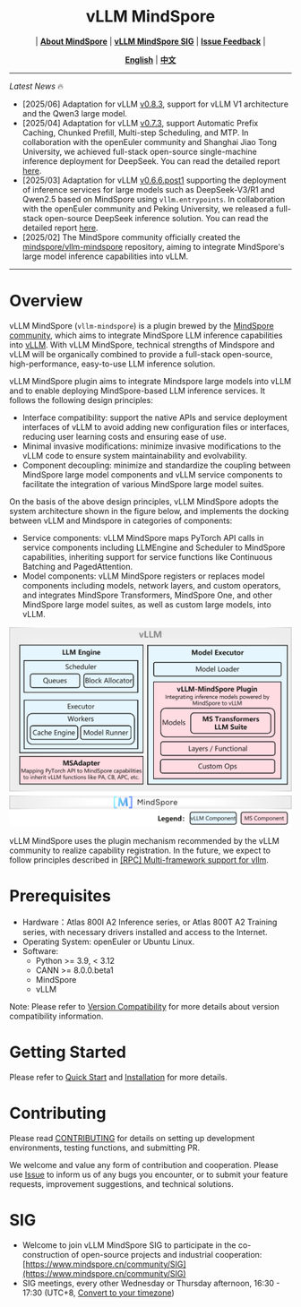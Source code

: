 <h1 align="center">
vLLM MindSpore
</h1>

<p align="center">
| <a href="https://www.mindspore.cn/en/"><b>About MindSpore</b></a> | <a href="https://www.mindspore.cn/community/SIG"><b>vLLM MindSpore SIG</b></a> | <a href="https://gitee.com/mindspore/vllm-mindspore/issues"><b>Issue Feedback</b></a> |
</p>

<p align="center">
<a href="README_en.md"><b>English</b></a> | <a href="README.md"><b>中文</b></a>
</p>

---
*Latest News* 🔥

- [2025/06] Adaptation for vLLM [v0.8.3](https://github.com/vllm-project/vllm/releases/tag/v0.8.3), support for vLLM V1 architecture and the Qwen3 large model.
- [2025/04] Adaptation for vLLM [v0.7.3](https://github.com/vllm-project/vllm/releases/tag/v0.7.3), support Automatic Prefix Caching, Chunked Prefill, Multi-step Scheduling, and MTP. In collaboration with the openEuler community and Shanghai Jiao Tong University, we achieved full-stack open-source single-machine inference deployment for DeepSeek. You can read the detailed report [here](https://news.pku.edu.cn/xwzh/e13046c47d03471c8cebb950bd1f4598.htm).
- [2025/03] Adaptation for vLLM [v0.6.6.post1](https://github.com/vllm-project/vllm/releases/tag/v0.6.6.post1) supporting the deployment of inference services for large models such as DeepSeek-V3/R1 and Qwen2.5 based on MindSpore using `vllm.entrypoints`. In collaboration with the openEuler community and Peking University, we released a full-stack open-source DeepSeek inference solution. You can read the detailed report [here](https://news.pku.edu.cn/xwzh/e13046c47d03471c8cebb950bd1f4598.htm).
- [2025/02] The MindSpore community officially created the [mindspore/vllm-mindspore](https://gitee.com/mindspore/vllm-mindspore) repository, aiming to integrate MindSpore's large model inference capabilities into vLLM.

---

# Overview

vLLM MindSpore (`vllm-mindspore`) is a plugin brewed by the [MindSpore community](https://www.mindspore.cn/en), which aims to integrate MindSpore LLM inference capabilities into [vLLM](https://github.com/vllm-project/vllm). With vLLM MindSpore, technical strengths of Mindspore and vLLM will be organically combined to provide a full-stack open-source, high-performance, easy-to-use LLM inference solution.

vLLM MindSpore plugin aims to integrate Mindspore large models into vLLM and to enable deploying MindSpore-based LLM inference services. It follows the following design principles:

- Interface compatibility: support the native APIs and service deployment interfaces of vLLM to avoid adding new configuration files or interfaces, reducing user learning costs and ensuring ease of use.
- Minimal invasive modifications: minimize invasive modifications to the vLLM code to ensure system maintainability and evolvability.
- Component decoupling: minimize and standardize the coupling between MindSpore large model components and vLLM service components to facilitate the integration of various MindSpore large model suites.

On the basis of the above design principles, vLLM MindSpore adopts the system architecture shown in the figure below, and implements the docking between vLLM and Mindspore in categories of components:

- Service components: vLLM MindSpore maps PyTorch API calls in service components including LLMEngine and Scheduler to MindSpore capabilities, inheriting support for service functions like Continuous Batching and PagedAttention.
- Model components: vLLM MindSpore registers or replaces model components including models, network layers, and custom operators, and integrates MindSpore Transformers, MindSpore One, and other MindSpore large model suites, as well as custom large models, into vLLM.

<div align="center">
  <img src="docs/arch.png" alt="Description" width="800" />
</div>

vLLM MindSpore uses the plugin mechanism recommended by the vLLM community to realize capability registration. In the future, we expect to follow principles described in [[RPC] Multi-framework support for vllm](https://gitee.com/mindspore/vllm-mindspore/issues/IBTNRG).

# Prerequisites

- Hardware：Atlas 800I A2 Inference series, or Atlas 800T A2 Training series, with necessary drivers installed and access to the Internet.
- Operating System: openEuler or Ubuntu Linux.
- Software:
  - Python >= 3.9, < 3.12
  - CANN >= 8.0.0.beta1
  - MindSpore
  - vLLM

Note: Please refer to [Version Compatibility](https://gitee.com/mindspore/docs/blob/master/docs/vllm_mindspore/docs/source_en/getting_started/installation/installation.md) for more details about version compatibility information.

# Getting Started

Please refer to [Quick Start](https://gitee.com/mindspore/docs/blob/master/docs/vllm_mindspore/docs/source_en/getting_started/quick_start/quick_start.md) and [Installation](https://gitee.com/mindspore/docs/blob/master/docs/vllm_mindspore/docs/source_en/getting_started/installation/installation.md) for more details.

# Contributing

Please read [CONTRIBUTING](https://gitee.com/mindspore/docs/blob/master/docs/vllm_mindspore/docs/source_en/developer_guide/contributing.md) for details on setting up development environments, testing functions, and submitting PR.

We welcome and value any form of contribution and cooperation. Please use [Issue](https://gitee.com/mindspore/vllm-mindspore/issues) to inform us of any bugs you encounter, or to submit your feature requests, improvement suggestions, and technical solutions.

# SIG

- Welcome to join vLLM MindSpore SIG to participate in the co-construction of open-source projects and industrial cooperation: [https://www.mindspore.cn/community/SIG](https://www.mindspore.cn/community/SIG)
- SIG meetings, every other Wednesday or Thursday afternoon, 16:30 - 17:30 (UTC+8,   [Convert to your timezone](https://dateful.com/convert/gmt8?t=15))
